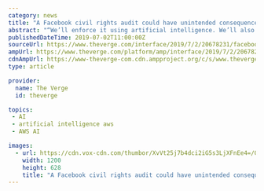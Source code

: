 ```yaml
---
category: news
title: "A Facebook civil rights audit could have unintended consequences"
abstract: "“We’ll enforce it using artificial intelligence. We’ll also partner with non-partisan ... from New York’s attorney general after leaving private photos in a public AWS bucket. Adi Robertson reports: The Register and Ars Technica first reported ..."
publishedDateTime: 2019-07-02T11:00:00Z
sourceUrl: https://www.theverge.com/interface/2019/7/2/20678231/facebook-civil-rights-audit-hate-speech-moderators
ampUrl: https://www.theverge.com/platform/amp/interface/2019/7/2/20678231/facebook-civil-rights-audit-hate-speech-moderators
cdnAmpUrl: https://www-theverge-com.cdn.ampproject.org/c/s/www.theverge.com/platform/amp/interface/2019/7/2/20678231/facebook-civil-rights-audit-hate-speech-moderators
type: article

provider:
  name: The Verge
  id: theverge

topics:
 - AI
 - artificial intelligence aws
 - AWS AI

images:
  - url: https://cdn.vox-cdn.com/thumbor/XvVt25j7b4dci2iG5s3LjXFnEe4=/0x215:3000x1786/fit-in/1200x630/cdn.vox-cdn.com/uploads/chorus_asset/file/13177665/acastro_180928_1777_facebook_hack_0001.jpg
    width: 1200
    height: 628
    title: "A Facebook civil rights audit could have unintended consequences"
---
```

